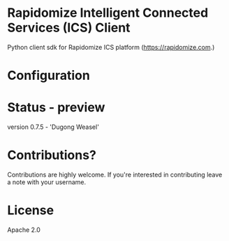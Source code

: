 # Rapidomize Intelligent Connected Services (ICS) Client
Python client sdk for Rapidomize ICS platform (https://rapidomize.com.)

# Configuration


# Status - preview
version 0.7.5 - 'Dugong Weasel'

# Contributions?
Contributions are highly welcome. If you're interested in contributing leave a note with your username.


# License

Apache 2.0

